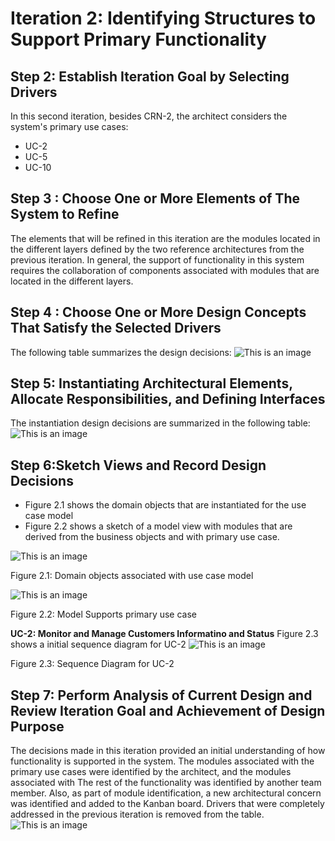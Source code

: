 # **Iteration 2:  Identifying Structures to Support Primary Functionality**

## **Step 2: Establish Iteration Goal by Selecting Drivers**
In this second iteration, besides CRN-2, the architect considers the system's primary use cases: 
- UC-2
- UC-5
- UC-10

## **Step 3 : Choose One or More Elements of The System to Refine**
The elements that will be refined in this iteration are the modules located in the different layers defined by the two reference architectures from the previous iteration. In general, the support of functionality in this system requires the collaboration of components associated with modules that are located in the different layers.

## **Step 4 : Choose One or More Design Concepts That Satisfy the Selected Drivers**
The following table summarizes the design decisions:
![This is an image](https://github.com/TanujPatel/SoftDesign_Project/blob/main/Iteration%202/Tables/Step4Table.PNG?raw=true)

## **Step 5: Instantiating Architectural Elements, Allocate Responsibilities, and Defining  Interfaces**
The instantiation design decisions are summarized in the following table:
![This is an image](https://github.com/TanujPatel/SoftDesign_Project/blob/main/Iteration%202/Tables/Step5Table.PNG?raw=true)

## **Step 6:Sketch Views and Record Design Decisions**
- Figure 2.1 shows the domain objects that are instantiated for the use case model
- Figure 2.2 shows a sketch of a model view with modules that are derived from the business objects and with primary use case.

![This is an image](https://github.com/TanujPatel/SoftDesign_Project/blob/main/Iteration%202/Diagrams%20or%20Views/Step6Diagram2.PNG?raw=true)

Figure 2.1: Domain objects associated with use case model


![This is an image](https://github.com/TanujPatel/SoftDesign_Project/blob/main/Iteration%202/Diagrams%20or%20Views/Step6Diagram3.PNG?raw=true)

Figure 2.2: Model Supports primary use case


**UC-2: Monitor and Manage Customers Informatino and Status**
Figure 2.3 shows a initial sequence diagram for UC-2
![This is an image](https://github.com/TanujPatel/SoftDesign_Project/blob/main/Iteration%202/Diagrams%20or%20Views/Step6Diagram4.PNG?raw=true)

Figure 2.3: Sequence Diagram for UC-2


## **Step 7: Perform Analysis of Current Design and Review Iteration Goal and Achievement of Design Purpose**
The  decisions  made  in  this  iteration  provided  an  initial  understanding  of how functionality  is  supported  in  the  system.  The  modules  associated  with  the  primary use cases were identified by the architect,  and the modules associated with 
The  rest of the functionality  was  identified by  another team member. Also, as  part of module identification, a new architectural concern was  identified and added to the Kanban board.  Drivers that were completely addressed in the previous iteration is removed from the table. 
![This is an image](https://github.com/TanujPatel/SoftDesign_Project/blob/main/Iteration%202/Tables/Step7Table.PNG?raw=true)
